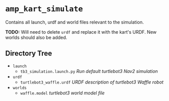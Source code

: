 # `amp_kart_simulate`

Contains all launch, urdf and world files relevant to the simulation.

**TODO:** Will need to delete `urdf` and replace it with the kart's URDF. New
worlds should also be added.

## Directory Tree

- `launch`
  - `tb3_simulation.launch.py` _Run default turtlebot3 Nav2 simulation_
- `urdf`
  - `turtlebot3_waffle.urdf` _URDF description of turtlebot3 Waffle robot_
- `worlds`
  - `waffle.model` _turtlebot3 world model file_
